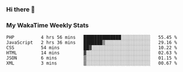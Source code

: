 ### Hi there 👋

<!--
**royschrauwen/royschrauwen** is a ✨ _special_ ✨ repository because its `README.md` (this file) appears on your GitHub profile.

Here are some ideas to get you started:

- 🔭 I’m currently working on ...
- 🌱 I’m currently learning ...
- 👯 I’m looking to collaborate on ...
- 🤔 I’m looking for help with ...
- 💬 Ask me about ...
- 📫 How to reach me: ...
- 😄 Pronouns: ...
- ⚡ Fun fact: ...
-->


### My WakaTime Weekly Stats
<!--START_SECTION:waka-->

```text
PHP          4 hrs 56 mins   ██████████████░░░░░░░░░░░   55.45 %
JavaScript   2 hrs 36 mins   ███████▒░░░░░░░░░░░░░░░░░   29.16 %
CSS          54 mins         ██▓░░░░░░░░░░░░░░░░░░░░░░   10.22 %
HTML         14 mins         ▓░░░░░░░░░░░░░░░░░░░░░░░░   02.63 %
JSON         6 mins          ▒░░░░░░░░░░░░░░░░░░░░░░░░   01.15 %
XML          3 mins          ▒░░░░░░░░░░░░░░░░░░░░░░░░   00.67 %
```

<!--END_SECTION:waka-->
